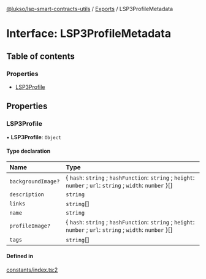[@lukso/lsp-smart-contracts-utils](../README.md) / [Exports](../modules.md) / LSP3ProfileMetadata

# Interface: LSP3ProfileMetadata

## Table of contents

### Properties

- [LSP3Profile](LSP3ProfileMetadata.md#lsp3profile)

## Properties

### LSP3Profile

• **LSP3Profile**: `Object`

#### Type declaration

| Name | Type |
| :------ | :------ |
| `backgroundImage?` | { `hash`: `string` ; `hashFunction`: `string` ; `height`: `number` ; `url`: `string` ; `width`: `number`  }[] |
| `description` | `string` |
| `links` | `string`[] |
| `name` | `string` |
| `profileImage?` | { `hash`: `string` ; `hashFunction`: `string` ; `height`: `number` ; `url`: `string` ; `width`: `number`  }[] |
| `tags` | `string`[] |

#### Defined in

[constants/index.ts:2](https://github.com/lukso-network/lsp-smart-contracts-utils/blob/5cc91da/src/constants/index.ts#L2)
